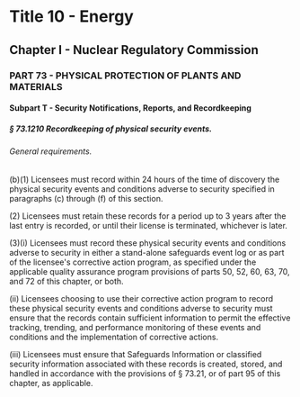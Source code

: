 
# Title 10 - Energy
## Chapter I - Nuclear Regulatory Commission
### PART 73 - PHYSICAL PROTECTION OF PLANTS AND MATERIALS
#### Subpart T - Security Notifications, Reports, and Recordkeeping
##### § 73.1210 Recordkeeping of physical security events.
###### General requirements.

(b)(1) Licensees must record within 24 hours of the time of discovery the physical security events and conditions adverse to security specified in paragraphs (c) through (f) of this section.

(2) Licensees must retain these records for a period up to 3 years after the last entry is recorded, or until their license is terminated, whichever is later.

(3)(i) Licensees must record these physical security events and conditions adverse to security in either a stand-alone safeguards event log or as part of the licensee's corrective action program, as specified under the applicable quality assurance program provisions of parts 50, 52, 60, 63, 70, and 72 of this chapter, or both.

(ii) Licensees choosing to use their corrective action program to record these physical security events and conditions adverse to security must ensure that the records contain sufficient information to permit the effective tracking, trending, and performance monitoring of these events and conditions and the implementation of corrective actions.

(iii) Licensees must ensure that Safeguards Information or classified security information associated with these records is created, stored, and handled in accordance with the provisions of § 73.21, or of part 95 of this chapter, as applicable.

